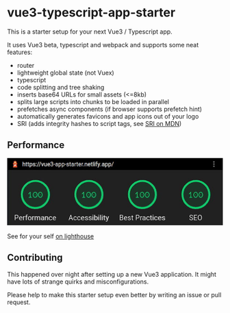 # vue3-typescript-app-starter

This is a starter setup for your next Vue3 / Typescript app.

It uses Vue3 beta, typescript and webpack and supports some neat features:

* router
* lightweight global state (not Vuex)
* typescript
* code splitting and tree shaking
* inserts base64 URLs for small assets (<=8kb)
* splits large scripts into chunks to be loaded in parallel
* prefetches async components (if browser supports prefetch hint)
* automatically generates favicons and app icons out of your logo
* SRI (adds integrity hashes to script tags, see [SRI on MDN](https://developer.mozilla.org/en-US/docs/Web/Security/Subresource_Integrity))

## Performance

![lighthouse score](./lighthouse-score.jpg)

See for your self [on lighthouse](https://googlechrome.github.io/lighthouse/viewer/?psiurl=https%3A%2F%2Fvue3-app-starter.netlify.app%2F&strategy=mobile&category=performance&category=accessibility&category=best-practices&category=seo)

## Contributing

This happened over night after setting up a new Vue3 application. It might have lots of strange quirks and misconfigurations.

Please help to make this starter setup even better by writing an issue or pull request.

